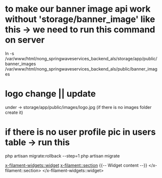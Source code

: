 # to make our banner image api work without 'storage/banner_image' like this -> we need to run this command on server
ln -s /var/www/html/nong_springwaveservices_backend_als/storage/app/public/banner_images /var/www/html/nong_springwaveservices_backend_als/public/banner_images

# logo change || update
under -> storage/app/public/images/logo.jpg (if there is no images folder create it)

# if there is no user profile pic in users table -> run this
php artisan migrate:rollback --step=1
php artisan migrate

<x-filament-widgets::widget>
    <x-filament::section>
        {{-- Widget content --}}
    </x-filament::section>
</x-filament-widgets::widget>
